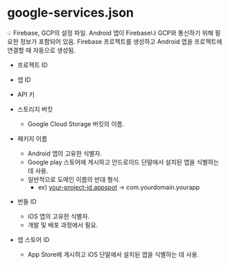 # google-services.json

<aside>
💡 Firebase, GCP의 설정 파일.
Android 앱이 Firebase나 GCP와 통신하기 위해 필요한 정보가 포함되어 있음.
Firebase 프로젝트를 생성하고 Android 앱을 프로젝트에 연결할 때 자동으로 생성됨.

</aside>

- 프로젝트 ID
- 앱 ID
- API 키

- 스토리지 버킷
    - Google Cloud Storage 버킷의 이름.
- 패키지 이름
    - Android 앱의 고유한 식별자.
    - Google play 스토어에 게시하고 안드로이드 단말에서 설치된 앱을 식별하는 데 사용.
    - 일반적으로 도메인 이름의 반대 형식.
        - ex) [your-project-id.appspot](your-project-id.appspot) → com.yourdomain.yourapp

- 번들 ID
    - iOS 앱의 고유한 식별자.
    - 개발 및 배포 과정에서 필요.
- 앱 스토어 ID
    - App Store에 게시하고 iOS 단말에서 설치된 앱을 식별하는 데 사용.